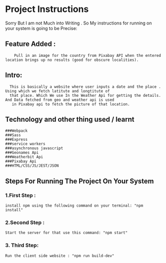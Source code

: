 # Project Instructions

Sorry But I am not Much into Writing . So My instructions for running on your system is going to be Precise:

## Feature Added :
		Pull in an image for the country from Pixabay API when the entered location brings up no results (good for obscure localities).
## Intro:
	  This is basically a website where user inputs a date and the place . Using which we fetch latitute and longtitute of 
	  that place. Which We use In the Weather Api for getting the details. And Data fetched from geo and weather api is used 
	   in Pixabay api to fetch the picture of that location.

## Technology and other thing used / learnt
	###Webpack
	###Sass
	###Express 
	###service workers
	###asynchronous javascript
	###Geonames Api
	###Weatherbit Api
	###Pixabay Api
	###HTML/CSS/JS/JEST/JSON

## Steps For Running The Project On Your System
### 1.First Step :
	install npm using the following command on your terminal: "npm install"

### 2.Second Step :
	Start the server for that use this command: "npm start"

### 3. Third Step: 
	Run the client side website : "npm run build-dev"


